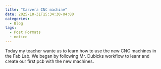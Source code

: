 ```yaml
---
title: "Carvera CNC machine"
date: 2025-10-31T15:34:30-04:00
categories:
  - Blog
tags:
  - Post Formats
  - notice
---
```


Today my teacher wante us to learn how to use the new CNC machines in the Fab Lab. We began by following Mr. Dubicks workflow to
leanr and create our first pcb with the new machines. 